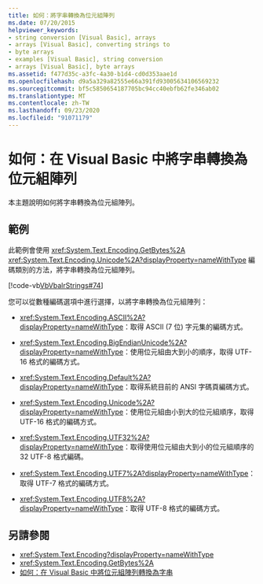 ```yaml
---
title: 如何：將字串轉換為位元組陣列
ms.date: 07/20/2015
helpviewer_keywords:
- string conversion [Visual Basic], arrays
- arrays [Visual Basic], converting strings to
- byte arrays
- examples [Visual Basic], string conversion
- arrays [Visual Basic], byte arrays
ms.assetid: f477d35c-a3fc-4a30-b1d4-cd0d353aae1d
ms.openlocfilehash: d9a5a329a82555e66a391fd93005634106569232
ms.sourcegitcommit: bf5c5850654187705bc94cc40ebfb62fe346ab02
ms.translationtype: MT
ms.contentlocale: zh-TW
ms.lasthandoff: 09/23/2020
ms.locfileid: "91071179"
---
```

# <a name="how-to-convert-strings-into-an-array-of-bytes-in-visual-basic"></a>如何：在 Visual Basic 中將字串轉換為位元組陣列

本主題說明如何將字串轉換為位元組陣列。  
  
## <a name="example"></a>範例  

 此範例會使用 <xref:System.Text.Encoding.GetBytes%2A> <xref:System.Text.Encoding.Unicode%2A?displayProperty=nameWithType> 編碼類別的方法，將字串轉換為位元組陣列。  
  
 [!code-vb[VbVbalrStrings#74](~/samples/snippets/visualbasic/VS_Snippets_VBCSharp/VbVbalrStrings/VB/Class2.vb#74)]  
  
 您可以從數種編碼選項中進行選擇，以將字串轉換為位元組陣列：  
  
- <xref:System.Text.Encoding.ASCII%2A?displayProperty=nameWithType>：取得 ASCII (7 位) 字元集的編碼方式。  
  
- <xref:System.Text.Encoding.BigEndianUnicode%2A?displayProperty=nameWithType>：使用位元組由大到小的順序，取得 UTF-16 格式的編碼方式。  
  
- <xref:System.Text.Encoding.Default%2A?displayProperty=nameWithType>：取得系統目前的 ANSI 字碼頁編碼方式。  
  
- <xref:System.Text.Encoding.Unicode%2A?displayProperty=nameWithType>：使用位元組由小到大的位元組順序，取得 UTF-16 格式的編碼方式。  
  
- <xref:System.Text.Encoding.UTF32%2A?displayProperty=nameWithType>：取得使用位元組由大到小的位元組順序的 32 UTF-8 格式編碼。  
  
- <xref:System.Text.Encoding.UTF7%2A?displayProperty=nameWithType>：取得 UTF-7 格式的編碼方式。  
  
- <xref:System.Text.Encoding.UTF8%2A?displayProperty=nameWithType>：取得 UTF-8 格式的編碼方式。  
  
## <a name="see-also"></a>另請參閱

- <xref:System.Text.Encoding?displayProperty=nameWithType>
- <xref:System.Text.Encoding.GetBytes%2A>
- [如何：在 Visual Basic 中將位元組陣列轉換為字串](how-to-convert-an-array-of-bytes-into-a-string.md)
